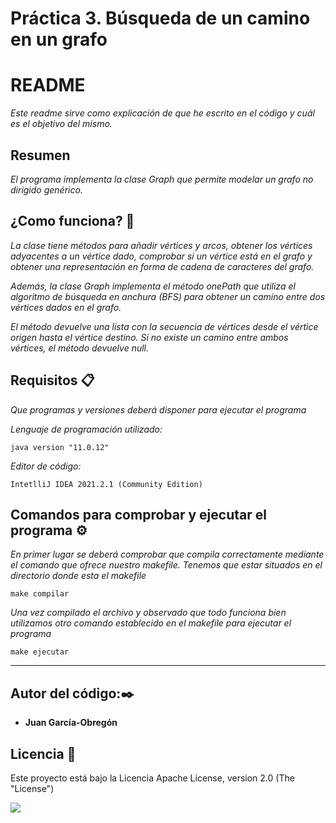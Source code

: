 # Práctica 3. Búsqueda de un camino en un grafo


# README #

_Este readme sirve como explicación de que he escrito en el código y cuál es el objetivo del mismo._

## Resumen ##
_El programa implementa la clase Graph que permite modelar un grafo no dirigido genérico._

## ¿Como funciona? 🍭
_La clase tiene métodos para añadir vértices y arcos, obtener los vértices adyacentes a un vértice dado, comprobar si un vértice está en el grafo y obtener una representación en forma de cadena de caracteres del grafo._

_Además, la clase Graph implementa el método onePath que utiliza el algoritmo de búsqueda en anchura (BFS) para obtener un camino entre dos vértices dados en el grafo._

_El método devuelve una lista con la secuencia de vértices desde el vértice origen hasta el vértice destino. Si no existe un camino entre ambos vértices, el método devuelve null._


## Requisitos 📋

_Que programas y versiones deberá disponer para ejecutar el programa_

_Lenguaje de programación utilizado:_
```
java version "11.0.12"
```
_Editor de código:_

```
IntetlliJ IDEA 2021.2.1 (Community Edition)
```

## Comandos para comprobar y ejecutar el programa ⚙️

_En primer lugar se deberá comprobar que compila correctamente mediante el comando que ofrece nuestro makefile.
Tenemos que estar situados en el directorio donde esta el makefile_

```
make compilar  
```
_Una vez compilado el archivo y observado que todo funciona bien utilizamos otro comando establecido en el makefile para ejecutar el programa_
```
make ejecutar
```



---
## Autor del código:✒️


* **Juan García-Obregón**


## Licencia 📄

Este proyecto está bajo la Licencia Apache License, version 2.0 (The "License")

![](https://www.deividart.com/blog/wp-content/uploads/2020/05/creative-commons-by.jpg)

